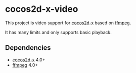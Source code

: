 # cocos2d-x-video

This project is video support for [cocos2d-x](https://github.com/cocos2d/cocos2d-x) based on [ffmpeg](https://ffmpeg.org/).

It has many limits and only supports basic playback.

## Dependencies

* [cocos2d-x](https://github.com/cocos2d/cocos2d-x) 4.0+
* [ffmpeg](https://ffmpeg.org/) 4.0+
